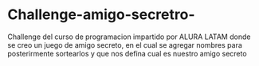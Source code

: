# Challenge-amigo-secretro-
Challenge del curso de programacion impartido por ALURA LATAM donde se creo un juego de amigo secreto, en el cual se agregar nombres para posterirmente sortearlos y que nos defina cual es nuestro amigo secreto

